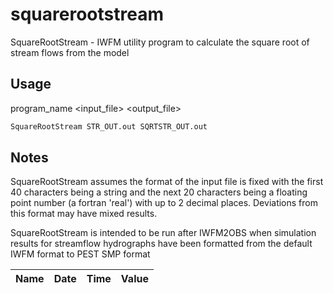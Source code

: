 # squarerootstream

SquareRootStream - IWFM utility program to calculate the square root of stream flows from the model

## Usage

program_name <input_file> <output_file>

```bash
SquareRootStream STR_OUT.out SQRTSTR_OUT.out
```

## Notes

SquareRootStream assumes the format of the input file is fixed with the first 40 characters being a string and the next 20 characters being a floating point number (a fortran 'real') with up to 2 decimal places. Deviations from this format may have mixed results.

SquareRootStream is intended to be run after IWFM2OBS when simulation results for streamflow hydrographs have been formatted from
the default IWFM format to PEST SMP format

| Name | Date | Time | Value |
| ---- | ---- | ---- | ----- |
